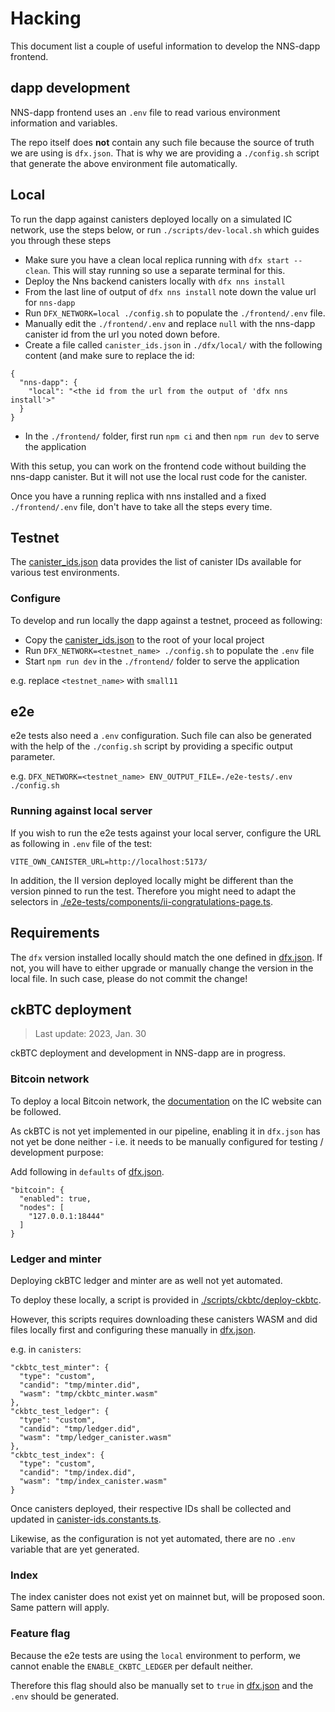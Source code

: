 # Hacking

This document list a couple of useful information to develop the NNS-dapp frontend.

## dapp development

NNS-dapp frontend uses an `.env` file to read various environment information and variables.

The repo itself does **not** contain any such file because the source of truth we are using is `dfx.json`.
That is why we are providing a `./config.sh` script that generate the above environment file automatically.

## Local

To run the dapp against canisters deployed locally on a simulated IC network, use the steps below, or run `./scripts/dev-local.sh` which guides you through these steps

- Make sure you have a clean local replica running with `dfx start --clean`. This will stay running so use a separate terminal for this.
- Deploy the Nns backend canisters locally with `dfx nns install`
- From the last line of output of `dfx nns install` note down the value url for `nns-dapp`
- Run `DFX_NETWORK=local ./config.sh` to populate the `./frontend/.env` file.
- Manually edit the `./frontend/.env` and replace `null` with the nns-dapp canister id from the url you noted down before.
- Create a file called `canister_ids.json` in `./dfx/local/` with the following content (and make sure to replace the id:
```
{
  "nns-dapp": {
    "local": "<the id from the url from the output of 'dfx nns install'>"
  }
}
```
- In the `./frontend/` folder, first run `npm ci` and then `npm run dev` to serve the application

With this setup, you can work on the frontend code without building the
nns-dapp canister. But it will not use the local rust code for the canister.

Once you have a running replica with nns installed and a fixed
`./frontend/.env` file, don't have to take all the steps every time.

## Testnet

The [canister_ids.json] data provides the list of canister IDs available for various test environments.

### Configure

To develop and run locally the dapp against a testnet, proceed as following:

- Copy the [canister_ids.json] to the root of your local project
- Run `DFX_NETWORK=<testnet_name> ./config.sh` to populate the `.env` file
- Start `npm run dev` in the `./frontend/` folder to serve the application

e.g. replace `<testnet_name>` with `small11`

## e2e

e2e tests also need a `.env` configuration. Such file can also be generated with the help of the `./config.sh` script by providing a specific output parameter.

e.g. `DFX_NETWORK=<testnet_name> ENV_OUTPUT_FILE=./e2e-tests/.env ./config.sh`

### Running against local server

If you wish to run the e2e tests against your local server, configure the URL as following in `.env` file of the test:

```
VITE_OWN_CANISTER_URL=http://localhost:5173/
```

In addition, the II version deployed locally might be different than the version pinned to run the test. Therefore you might need to adapt the selectors in [./e2e-tests/components/ii-congratulations-page.ts](./e2e-tests/components/ii-congratulations-page.ts).

## Requirements

The `dfx` version installed locally should match the one defined in [dfx.json](https://github.com/dfinity/nns-dapp/blob/main/dfx.json). If not, you will have to either upgrade or manually change the version in the local file. In such case, please do not commit the change!

[canister_ids.json]: https://github.com/dfinity/nns-dapp/blob/testnets/testnets/canister_ids.json
[package.json]: https://github.com/dfinity/nns-dapp/blob/main/frontend/package.json

## ckBTC deployment

> Last update: 2023, Jan. 30

ckBTC deployment and development in NNS-dapp are in progress.

### Bitcoin network

To deploy a local Bitcoin network, the [documentation](https://internetcomputer.org/docs/current/developer-docs/integrations/bitcoin/local-development) on the IC website can be followed.

As ckBTC is not yet implemented in our pipeline, enabling it in `dfx.json` has not yet be done neither - i.e. it needs to be manually configured for testing / development purpose:

Add following in `defaults` of [dfx.json](./dfx.json).

```
"bitcoin": {
  "enabled": true,
  "nodes": [
    "127.0.0.1:18444"
  ]
}
```

### Ledger and minter

Deploying ckBTC ledger and minter are as well not yet automated.

To deploy these locally, a script is provided in [./scripts/ckbtc/deploy-ckbtc](./scripts/ckbtc/deploy-ckbtc).

However, this scripts requires downloading these canisters WASM and did files locally first and configuring these manually in [dfx.json](./dfx.json).

e.g. in `canisters`:

```
"ckbtc_test_minter": {
  "type": "custom",
  "candid": "tmp/minter.did",
  "wasm": "tmp/ckbtc_minter.wasm"
},
"ckbtc_test_ledger": {
  "type": "custom",
  "candid": "tmp/ledger.did",
  "wasm": "tmp/ledger_canister.wasm"
},
"ckbtc_test_index": {
  "type": "custom",
  "candid": "tmp/index.did",
  "wasm": "tmp/index_canister.wasm"
}
```

Once canisters deployed, their respective IDs shall be collected and updated in [canister-ids.constants.ts](./frontend/src/lib/constants/canister-ids.constants.ts).

Likewise, as the configuration is not yet automated, there are no `.env` variable that are yet generated.

### Index

The index canister does not exist yet on mainnet but, will be proposed soon. Same pattern will apply.

### Feature flag

Because the e2e tests are using the `local` environment to perform, we cannot enable the `ENABLE_CKBTC_LEDGER` per default neither. 

Therefore this flag should also be manually set to `true` in [dfx.json](./dfx.json) and the `.env` should be generated.

